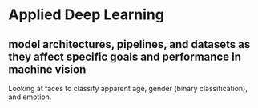 # Applied Deep Learning
## model architectures, pipelines, and datasets as they affect specific goals and performance in machine vision  
Looking at faces to classify apparent age, gender (binary classification), and emotion.